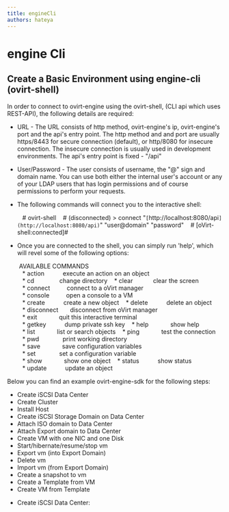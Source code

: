 ```yaml
---
title: engineCli
authors: hateya
---
```


# engine Cli

## Create a Basic Environment using engine-cli (ovirt-shell)

In order to connect to ovirt-engine using the ovirt-shell, (CLI api which uses REST-API), the following details are required:

*   URL - The URL consists of http method, ovirt-engine's ip, ovirt-engine's port and the api's entry point. The http method and and port are usually https/8443 for secure connection (default), or http/8080 for insecure connection. The insecure connection is usually used in development environments. The api's entry point is fixed - "/api"

<!-- -->

*   User/Password - The user consists of username, the "@" sign and domain name. You can use both either the internal user's account or any of your LDAP users that has login permissions and of course permissions to perform your requests.

<!-- -->

*   The following commands will connect you to the interactive shell:

         # ovirt-shell
         # (disconnected) > connect "`[`http://localhost:8080/api`](http://localhost:8080/api)`" "user@domain" "password"
         # [oVirt-shell:connected]#

*   Once you are connected to the shell, you can simply run 'help', which will revel some of the following options:

       AVAILABLE COMMANDS
       
         * action           execute an action on an object
         * cd               change directory
         * clear            clear the screen
         * connect          connect to a oVirt manager
         * console          open a console to a VM
         * create           create a new object
         * delete           delete an object
         * disconnect       disconnect from oVirt manager
         * exit             quit this interactive terminal
         * getkey           dump private ssh key
         * help             show help
         * list             list or search objects
         * ping             test the connection
         * pwd              print working directory
         * save             save configuration variables
         * set              set a configuration variable
         * show             show one object
         * status           show status
         * update           update an object

Below you can find an example ovirt-engine-sdk for the following steps:

*   Create iSCSI Data Center
*   Create Cluster
*   Install Host
*   Create iSCSI Storage Domain on Data Center
*   Attach ISO domain to Data Center
*   Attach Export domain to Data Center
*   Create VM with one NIC and one Disk
*   Start/hibernate/resume/stop vm
*   Export vm (into Export Domain)
*   Delete vm
*   Import vm (from Export Domain)
*   Create a snapshot to vm
*   Create a Template from VM
*   Create VM from Template

<!-- -->

*   Create iSCSI Data Center:
